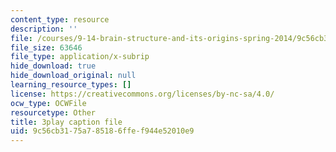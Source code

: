 ```yaml
---
content_type: resource
description: ''
file: /courses/9-14-brain-structure-and-its-origins-spring-2014/9c56cb3175a785186ffef944e52010e9_555139.srt
file_size: 63646
file_type: application/x-subrip
hide_download: true
hide_download_original: null
learning_resource_types: []
license: https://creativecommons.org/licenses/by-nc-sa/4.0/
ocw_type: OCWFile
resourcetype: Other
title: 3play caption file
uid: 9c56cb31-75a7-8518-6ffe-f944e52010e9
---
```

